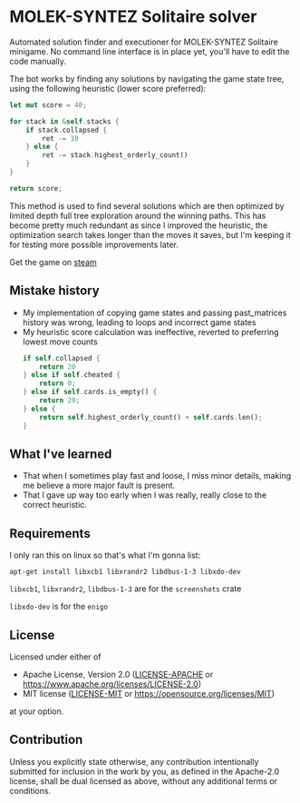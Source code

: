 # MOLEK-SYNTEZ Solitaire solver

Automated solution finder and executioner for MOLEK-SYNTEZ Solitaire minigame.
No command line interface is in place yet, you'll have to edit the code manually.

The bot works by finding any solutions by navigating the game state tree,
using the following heuristic (lower score preferred):
```rust
let mut score = 40;

for stack in &self.stacks {
    if stack.collapsed {
        ret -= 10
    } else {
        ret -= stack.highest_orderly_count()
    }
}

return score;
```

This method is used to find several solutions which are then optimized by
limited depth full tree exploration around the winning paths.
This has become pretty much redundant as since I improved the heuristic,
the optimization search takes longer than the moves it saves,
but I'm keeping it for testing more possible improvements later.

Get the game on [steam](https://store.steampowered.com/app/1168880/MOLEKSYNTEZ/)

## Mistake history

- My implementation of copying game states and passing past_matrices history was wrong,
  leading to loops and incorrect game states
- My heuristic score calculation was ineffective, reverted to preferring lowest move counts
  ```rust
  if self.collapsed {
      return 20
  } else if self.cheated {
      return 0;
  } else if self.cards.is_empty() {
      return 20;
  } else {
      return self.highest_orderly_count() + self.cards.len();
  }
  ```

## What I've learned

- That when I sometimes play fast and loose, I miss minor details,
  making me believe a more major fault is present.
- That I gave up way too early when I was really, really close to the correct heuristic.

## Requirements

I only ran this on linux so that's what I'm gonna list:

`apt-get install libxcb1 libxrandr2 libdbus-1-3 libxdo-dev`

`libxcb1`, `libxrandr2`, `libdbus-1-3` are for the `screenshots` crate

`libxdo-dev` is for the `enigo`


## License

Licensed under either of

- Apache License, Version 2.0
  ([LICENSE-APACHE](LICENSE-APACHE) or https://www.apache.org/licenses/LICENSE-2.0)
- MIT license
  ([LICENSE-MIT](LICENSE-MIT) or https://opensource.org/licenses/MIT)

at your option.

## Contribution

Unless you explicitly state otherwise, any contribution intentionally submitted
for inclusion in the work by you, as defined in the Apache-2.0 license, shall be
dual licensed as above, without any additional terms or conditions.